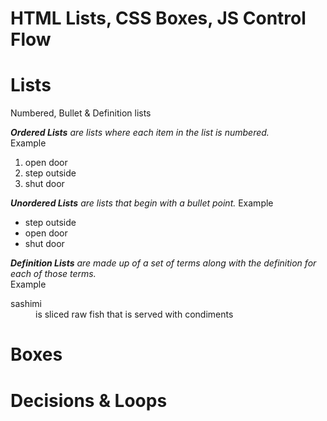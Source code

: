 # HTML Lists, CSS Boxes, JS Control Flow  

# Lists  
  Numbered, Bullet & Definition lists  
  
  *<b>Ordered Lists</b> are lists where each item in the list is numbered.*  
  Example 
  <ol>  
    <li>open door</li>  
    <li>step outside</li>  
    <li>shut door</li>  
  </ol>  
  
  *<b>Unordered Lists</b> are lists that begin with a bullet point.*
  Example  
  <ul>
    <li>step outside</li>
    <li>open door</li>
    <li>shut door</li>
  </ul>
  
  *<b>Definition Lists</b> are made up of a set of terms along with the definition
  for each of those terms.*      
  Example  
  <dl>
    <dt>sashimi<dt>
  <dd>is sliced raw fish that is served with condiments</dd>  
  </dl>  
  
  
  
# Boxes  

# Decisions & Loops  




